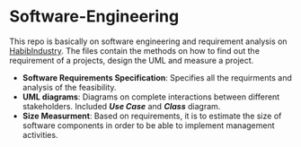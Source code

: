 # Software-Engineering

This repo is basically on software engineering and requirement analysis on [HabibIndustry](http://www.habibindustry.com). The files contain the methods on how to find out the requirement of a projects, design the UML and measure a project.

  - **Software Requirements Specification**: Specifies all the requirments and analysis of the feasibility. 
  - **UML diagrams**: Diagrams on complete interactions between different stakeholders. Included ***Use Case*** and ***Class*** diagram.
  - **Size Measurment**: Based on requirements, it is to estimate the size of software components in order to be able to implement management activities.
